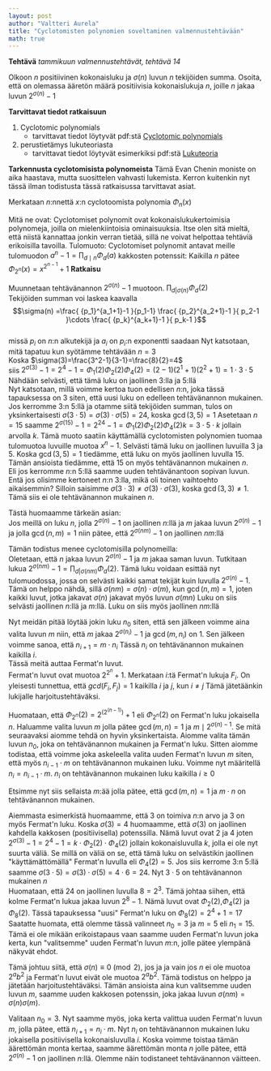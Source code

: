 ```yaml
---
layout: post
author: "Valtteri Aurela"
title: "Cyclotomisten polynomien soveltaminen valmennustehtävään"
math: true
---
```

**Tehtävä** _tammikuun valmennustehtävät, tehtävä 14_

Olkoon $n$ positiivinen kokonaisluku ja $\sigma(n)$ luvun $n$ tekijöiden summa. Osoita, että on olemassa ääretön määrä positiivisia kokonaislukuja $n$, joille $n$ jakaa luvun $2^{\sigma(n)}-1$

**Tarvittavat tiedot ratkaisuun**

1. Cyclotomic polynomials
    * tarvittavat tiedot löytyvät pdf:stä
    [Cyclotomic polynomials](http://web.evanchen.cc/handouts/ORPR/ORPR.pdf)
2. perustietämys lukuteoriasta
    * tarvittavat tiedot löytyvät esimerkiksi pdf:stä [Lukuteoria](https://matematiikkakilpailut.fi/kirjallisuus/tormayskurssi.pdf)

**Tarkennusta cyclotomisista polynomeista**
Tämä Evan Chenin moniste on aika haastava, mutta suosittelen vahvasti lukemista. Kerron kuitenkin nyt tässä ilman todistusta tässä ratkaisussa tarvittavat asiat.

Merkataan $n$:nnettä $x$:n cyclotoomista polynomia $\Phi_n(x)$

Mitä ne ovat:
Cyclotomiset polynomit ovat kokonaislukukertoimisia polynomeja, joilla on mielenkiintoisia ominaisuuksia. Itse olen sitä mieltä, että niistä kannattaa jonkin verran tietää, sillä ne voivat helpottaa tehtäviä erikoisilla tavoilla.
Tulomuoto:
Cyclotomiset polynomit antavat meille tulomuodon $a^n-1=\prod_{d \mid n}\Phi_d(a)$
kakkosten potenssit:
Kaikilla $n$ pätee  $\Phi_{2^n}(x)=x^{2^{n-1}}+1$
**Ratkaisu**

Muunnetaan tehtävänannon $2^{\sigma(n)}-1$ muotoon. $\prod_{d|\sigma(n)}\Phi_d(2)$</br>
Tekijöiden summan voi laskea  kaavalla
$$\sigma(n) =\frac{ {p_1}^{a_1+1}-1 }{p_1-1} \frac{ {p_2}^{a_2+1}-1 }{ p_2-1 }\cdots \frac{ {p_k}^{a_k+1}-1 }{ p_k-1 }$$
</br>
missä $p_i$ on $n$:n alkutekijä ja  $a_i$ on $p_i$:n exponentti saadaan
Nyt katsotaan, mitä tapatuu kun syötämme tehtävään $n=3$
</br>
Koska $\sigma(3)=\frac{3^2-1}{3-1}=\frac{8}{2}=4$
</br>
siis ${2^{\sigma(3)}}-1=2^4-1=\Phi_1(2)\Phi_2(2)\Phi_4(2) = (2-1)(2^1+1)(2^2+1)=1 \cdot 3 \cdot 5$<br>
Nähdään selvästi, että tämä luku on jaollinen 3:lla ja 5:llä<br>
Nyt katsotaan, millä voimme kertoa tuon edellisen $n$:n, joka tässä tapauksessa on 3 siten, että uusi luku on edelleen tehtävänannon mukainen.
Jos kerromme 3:n 5:llä ja otamme siitä tekijöiden summan, tulos on yksinkertaisesti $\sigma(3\cdot5)=\sigma(3)\cdot\sigma(5)=24$, koska $\gcd(3,5)=1$
Asetetaan $n=15$ saamme $2^{\sigma(15)}-1=2^{24}-1= \Phi_1(2)\Phi_2(2)\Phi_4(2)k=3\cdot5\cdot k$
jollain arvolla $k$. Tämä muoto saatiin käyttämällä cyclotomisten polynomien tuomaa tulomuotoa luvuille muotoa $x^n-1$. Selvästi tämä luku on jaollinen luvuilla 3 ja 5. Koska $\gcd(3,5)=1$ tiedämme, että luku on myös jaollinen luvulla 15. Tämän ansioista tiedämme, että 15 on myös tehtävänannon mukainen $n$. </br>
Eli jos kerromme $n$:n 5:llä saamme uuden tehtävänantoon sopivan luvun. Entä jos olisimme kertoneet $n$:n 3:lla, mikä oli toinen vaihtoehto aikaisemmin? Silloin saisimme $\sigma(3\cdot3) \neq \sigma(3) \cdot \sigma(3)$, koska $\gcd(3,3) \neq 1$. Tämä siis ei ole tehtävänannon mukainen $n$.

Tästä huomaamme tärkeän asian:
</br>
Jos meillä on luku $n$, jolla $2^{\sigma(n)}-1$ on jaollinen $n$:llä ja $m$ jakaa luvun $2^{\sigma(n)}-1$ ja jolla $\gcd(n,m)=1$ niin pätee, että $2^{\sigma(nm)}-1$ on jaollinen $nm$:llä

Tämän todistus menee cyclotomisilla polynomeilla:</br>
Oletetaan, että $n$ jakaa luvun $2^{\sigma(n)}-1$ ja $m$ jakaa saman luvun.
Tutkitaan lukua $2^{\sigma(nm)}-1=\prod_{d|\sigma(nm)}\Phi_d(2)$. Tämä luku voidaan esittää nyt tulomuodossa, jossa on selvästi kaikki samat tekijät kuin luvulla $2^{\sigma(n)}-1$. Tämä on helppo nähdä, sillä $\sigma(nm)=\sigma(n)\cdot\sigma(m)$, kun $\gcd(n,m)=1$, joten kaikki luvut, jotka jakavat $\sigma(n)$ jakavat myös luvun $\sigma(mn)$
Luku on siis selvästi jaollinen $n$:llä ja $m$:llä. Luku on siis myös jaollinen $nm$:llä

Nyt meidän pitää löytää jokin luku $n_0$ siten, että sen jälkeen voimme aina valita luvun $m$ niin, että $m$ jakaa $2^{\sigma(n_{i})}-1$ ja $\gcd(m,n_i)$ on 1. Sen jälkeen voimme sanoa, että $n_{i+1} = m \cdot n_i$
Tässä $n_i$ on tehtävänannon mukainen kaikilla $i$.
</br>
Tässä meitä auttaa Fermat'n luvut.</br>
Fermat'n luvut ovat muotoa $2^{2^n}+1$. Merkataan $i$:tä Fermat'n lukuja $F_i$. On yleisesti tunnettua, että $gcd(F_i,F_j)=1$ kaikilla $i$ ja $j$, kun $i \neq j$ Tämä jätetäänkin lukijalle harjoitustehtäväksi.

Huomataan, että $\Phi_{2^n}(2)=2^{(2^{(n-1)})}+1$ eli $\Phi_{2^n}(2)$ on Fermat'n luku jokaisella $n$. Haluamme valita luvun $m$ jolla pätee   $\gcd(m,n)=1$ ja $m \mid 2^{\sigma(n)-1}$.
Se mitä seuraavaksi aiomme tehdä on hyvin yksinkertaista. Aiomme valita tämän luvun $n_0$, joka on tehtävänannon mukainen ja Fermat'n luku. Sitten aiomme todistaa, että voimme joka askeleella valita uuden Fermat'n luvun $m$ siten, että myös $n_{i-1}\cdot m$ on tehtävänannon mukainen luku. Voimme nyt määritellä $n_i=n_{i-1}\cdot m$. $n_i$ on tehtävänannon mukainen luku kaikilla $i \ge 0$

Etsimme nyt siis sellaista $m$:ää jolla pätee, että $\gcd(m,n)=1$ ja $m\cdot n$ on tehtävänannon mukainen.

Aiemmasta esimerkistä huomaamme, että 3 on toimiva $n$:n arvo ja 3 on myös Fermat'n luku. Koska $\sigma(3)=4$ huomaamme, että $\sigma(3)$ on jaollinen kahdella kakkosen (positiivisella) potenssilla. Nämä luvut ovat 2 ja 4 joten $2^{\sigma(3)}-1=2^4-1=k\cdot\Phi_2(2)\cdot \Phi_4(2)$ jollain kokonaisluvulla $k$, jolla ei ole nyt suurta väliä. Se millä on väliä on se, että tämä luku on selvästikin jaollinen "käyttämättömällä" Fermat'n luvulla eli $\Phi_4(2)=5$. Jos siis kerrome 3:n 5:llä saamme $\sigma(3\cdot5) = \sigma(3) \cdot \sigma(5) = 4\cdot6 = 24$. Nyt $3\cdot 5$ on tehtävänannon mukainen $n$</br>
Huomataan, että 24 on jaollinen luvulla $8 = 2^3$. Tämä johtaa siihen, että kolme Fermat'n lukua jakaa luvun $2^{8}-1$. Nämä luvut ovat $\Phi_2(2)$,$\Phi_4(2)$ ja $\Phi_8(2)$. Tässä tapauksessa "uusi" Fermat'n luku on $\Phi_8(2)=2^4+1=17$</br>
Saatatte huomata, että olemme tässä valinneet $n_0=3$ ja $m=5$ eli $n_1=15$.
Tämä ei ole mikään erikoistapaus vaan saamme uuden Fermat'n luvun joka kerta, kun "valitsemme" uuden Fermat'n luvun $m$:n, jolle pätee ylempänä näkyvät ehdot.

Tämä johtuu siitä, että $\sigma(n) \equiv 0 \pmod{2}$, jos ja ja vain jos $n$ ei ole muotoa $2^ab^2$ ja Fermat'n luvut eivät ole muotoa $2^ab^2$. Tämä todistus on helppo ja jätetään harjoitustehtäväksi. Tämän ansioista aina kun valitsemme uuden luvun $m$, saamme uuden kakkosen potenssin, joka jakaa luvun $\sigma(nm)=\sigma(n)\sigma(m)$.

Valitaan $n_0=3$. Nyt saamme myös, joka kerta valittua uuden Fermat'n luvun $m$, jolla pätee, että $n_{i+1}=n_i\cdot m$.
Nyt $n_i$ on tehtävänannon mukainen luku jokaisella positiivisella kokonaisluvulla $i$.
Koska voimme toistaa tämän äärettömän monta kertaa, saamme äärettömän monta $n$ jolle pätee, että $2^{\sigma(n)}-1$ on jaollinen $n$:llä.
Olemme näin todistaneet tehtävänannon väitteen.
